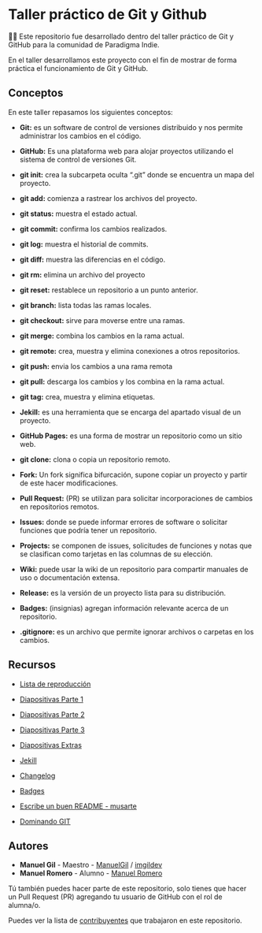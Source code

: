 # Taller práctico de Git y Github

🐱‍👓 Este repositorio fue desarrollado dentro del taller práctico de Git y GitHub para la comunidad de Paradigma Indie.

En el taller desarrollamos este proyecto con el fin de mostrar de forma práctica el funcionamiento de Git y GitHub.

## Conceptos

En este taller repasamos los siguientes conceptos:

- **Git:** es un software de control de versiones distribuido y nos permite administrar los cambios en el código.

- **GitHub:** Es una plataforma web para alojar proyectos utilizando el sistema de control de versiones Git.

- **git init:** crea la subcarpeta oculta “.git” donde se encuentra un mapa del proyecto.

- **git add:** comienza a rastrear los archivos del proyecto.

- **git status:** muestra el estado actual.

- **git commit:** confirma los cambios realizados.

- **git log:** muestra el historial de commits.

- **git diff:** muestra las diferencias en el código.

- **git rm:** elimina un archivo del proyecto

- **git reset:** restablece un repositorio a un punto anterior.

- **git branch:** lista todas las ramas locales.

- **git checkout:** sirve para moverse entre una ramas.

- **git merge:** combina los cambios en la rama actual.

- **git remote:** crea, muestra y elimina conexiones a otros repositorios.

- **git push:** envia los cambios a una rama remota

- **git pull:** descarga los cambios y los combina en la rama actual.

- **git tag:** crea, muestra y elimina etiquetas.

- **Jekill:** es una herramienta que se encarga del apartado visual de un proyecto.

- **GitHub Pages:** es una forma de mostrar un repositorio como un sitio web.

- **git clone:** clona o copia un repositorio remoto.

- **Fork:** Un fork significa bifurcación, supone copiar un proyecto y partir de este hacer modificaciones.

- **Pull Request:** (PR) se utilizan para solicitar incorporaciones de cambios en repositorios remotos.

- **Issues:** donde se puede informar errores de software o solicitar funciones que podría tener un repositorio.

- **Projects:** se componen de issues, solicitudes de funciones y notas que se clasifican como tarjetas en las columnas de su elección.

- **Wiki:** puede usar la wiki de un repositorio para compartir manuales de uso o documentación extensa.

- **Release:** es la versión de un proyecto lista para su distribución.

- **Badges:** (insignias) agregan información relevante acerca de un repositorio.

- **.gitignore:** es un archivo que permite ignorar archivos o carpetas en los cambios.

## Recursos

- [Lista de reproducción](https://www.youtube.com/playlist?list=PLFMJZ4VFmG6NX9pAfHR8CDA0hMyGjZ_Y-)

- [Diapositivas Parte 1](https://www.canva.com/design/DAEbrgXmM7E/2Q1XwqnQg52SebX45aLmow/view?utm_content=DAEbrgXmM7E&utm_campaign=designshare&utm_medium=link&utm_source=sharebutton)

- [Diapositivas Parte 2](https://www.canva.com/design/DAEg58n5MVg/sI2Gx7pDldMBCTWi2Mhj6A/view?utm_content=DAEg58n5MVg&utm_campaign=designshare&utm_medium=link&utm_source=sharebutton)

- [Diapositivas Parte 3](https://www.canva.com/design/DAEhGiiwDsA/atR638aTINmTxKWN1GNZEg/view?utm_content=DAEhGiiwDsA&utm_campaign=designshare&utm_medium=link&utm_source=sharebutton)

- [Diapositivas Extras](https://www.canva.com/design/DAEhfUmdLmM/xX_xL5EHrcWX02QEJfuDuw/view?utm_content=DAEhfUmdLmM&utm_campaign=designshare&utm_medium=link&utm_source=sharebutton)

- [Jekill](https://pages.github.com/themes/)

- [Changelog](https://keepachangelog.com/es-ES/1.0.0/)

- [Badges](https://shields.io/)

- [Escribe un buen README - musarte](https://musarte.dev/documenta-tu-proyecto-con-readme-md/)

- [Dominando GIT](https://dev.to/alexcamachogz/introduccion-a-git-id)

## Autores

- **Manuel Gil** - Maestro - [ManuelGil](https://github.com/ManuelGil) / [imgildev](https://github.com/imgildev)
- **Manuel Romero** - Alumno - [Manuel Romero](https://github.com/Hazdan)

Tú también puedes hacer parte de este repositorio, solo tienes que hacer un Pull Request (PR) agregando tu usuario de GitHub con el rol de alumna/o.

Puedes ver la lista de [contribuyentes](https://github.com/ManuelGil/taller-git-y-github/graphs/contributors) que trabajaron en este repositorio.

